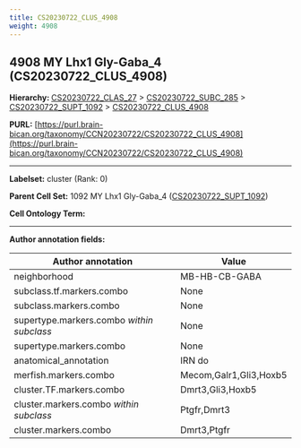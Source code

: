 ```yaml
---
title: CS20230722_CLUS_4908
weight: 4908
---
```

## 4908 MY Lhx1 Gly-Gaba_4 (CS20230722_CLUS_4908)
<b>Hierarchy: </b>
[CS20230722_CLAS_27](../CS20230722_CLAS_27) >
[CS20230722_SUBC_285](../CS20230722_SUBC_285) >
[CS20230722_SUPT_1092](../CS20230722_SUPT_1092) >
[CS20230722_CLUS_4908](../CS20230722_CLUS_4908)

**PURL:** [https://purl.brain-bican.org/taxonomy/CCN20230722/CS20230722_CLUS_4908](https://purl.brain-bican.org/taxonomy/CCN20230722/CS20230722_CLUS_4908)

---


**Labelset:** cluster (Rank: 0)

**Parent Cell Set:** 1092 MY Lhx1 Gly-Gaba_4 ([CS20230722_SUPT_1092](../CS20230722_SUPT_1092))



**Cell Ontology Term:** 

[MARKER GENES.]: #


---

[TRANSFERRED ANNOTATIONS.]: #


[AUTHOR ANNOTATION FIELDS.]: #


**Author annotation fields:**

| Author annotation | Value |
|-------------------|-------|
|neighborhood|MB-HB-CB-GABA|
|subclass.tf.markers.combo|None|
|subclass.markers.combo|None|
|supertype.markers.combo _within subclass_|None|
|supertype.markers.combo|None|
|anatomical_annotation|IRN do|
|merfish.markers.combo|Mecom,Galr1,Gli3,Hoxb5|
|cluster.TF.markers.combo|Dmrt3,Gli3,Hoxb5|
|cluster.markers.combo _within subclass_|Ptgfr,Dmrt3|
|cluster.markers.combo|Dmrt3,Ptgfr|
